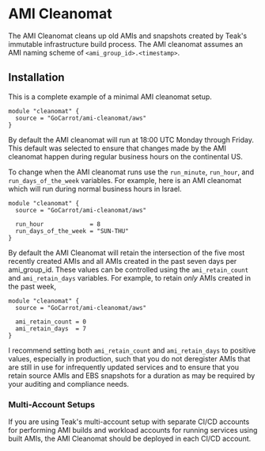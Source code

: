 # AMI Cleanomat

The AMI Cleanomat cleans up old AMIs and snapshots created by Teak's immutable infrastructure build process. The AMI cleanomat assumes an AMI naming scheme of `<ami_group_id>.<timestamp>`.

## Installation

This is a complete example of a minimal AMI cleanomat setup.

```hcl
module "cleanomat" {
  source = "GoCarrot/ami-cleanomat/aws"
}
```

By default the AMI cleanomat will run at 18:00 UTC Monday through Friday. This default was selected to ensure that changes made by the AMI cleanomat happen during regular business hours on the continental US.

To change when the AMI cleanomat runs use the `run_minute`, `run_hour`, and `run_days_of_the_week` variables. For example, here is an AMI cleanomat which will run during normal business hours in Israel.

```hcl
module "cleanomat" {
  source = "GoCarrot/ami-cleanomat/aws"

  run_hour             = 8
  run_days_of_the_week = "SUN-THU"
}
```

By default the AMI Cleanomat will retain the intersection of the five most recently created AMIs and all AMIs created in the past seven days per ami_group_id. These values can be controlled using the `ami_retain_count` and `ami_retain_days` variables. For example, to retain _only_ AMIs created in the past week,

```hcl
module "cleanomat" {
  source = "GoCarrot/ami-cleanomat/aws"

  ami_retain_count = 0
  ami_retain_days  = 7
}
```

I recommend setting both `ami_retain_count` and `ami_retain_days` to positive values, especially in production, such that you do not deregister AMIs that are still in use for infrequently updated services and to ensure that you retain source AMIs and EBS snapshots for a duration as may be required by your auditing and compliance needs.

### Multi-Account Setups

If you are using Teak's multi-account setup with separate CI/CD accounts for performing AMI builds and workload accounts for running services using built AMIs, the AMI Cleanomat should be deployed in each CI/CD account.
